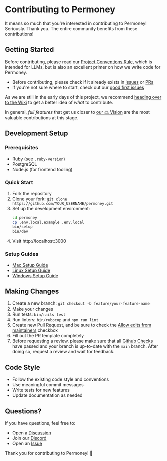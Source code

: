 # Contributing to Permoney

It means so much that you're interested in contributing to Permoney! Seriously. Thank you. The entire community benefits from these contributions!

## Getting Started

Before contributing, please read our [Project Conventions Rule](https://github.com/hendripermana/permoney/blob/main/.cursor/rules/project-conventions.mdc), which is intended for LLMs, but is also an excellent primer on how we write code for Permoney.

- Before contributing, please check if it already exists in [issues](https://github.com/hendripermana/permoney/issues) or [PRs](https://github.com/hendripermana/permoney/pulls)
- If you're not sure where to start, check out our [good first issues](https://github.com/hendripermana/permoney/issues?q=is%3Aissue+is%3Aopen+label%3A%22good+first+issue%22)

As we are still in the early days of this project, we recommend [heading over to the Wiki](https://github.com/hendripermana/permoney/wiki) to get a better idea of _what_ to contribute.

In general, _full features_ that get us closer to [our 🔜 Vision](https://github.com/hendripermana/permoney/wiki/Vision) are the most valuable contributions at this stage.

## Development Setup

### Prerequisites

- Ruby (see `.ruby-version`)
- PostgreSQL
- Node.js (for frontend tooling)

### Quick Start

1. Fork the repository
2. Clone your fork: `git clone https://github.com/YOUR_USERNAME/permoney.git`
3. Set up the development environment:
   ```bash
   cd permoney
   cp .env.local.example .env.local
   bin/setup
   bin/dev
   ```
4. Visit http://localhost:3000

### Setup Guides

- [Mac Setup Guide](https://github.com/hendripermana/permoney/wiki/Mac-Dev-Setup-Guide)
- [Linux Setup Guide](https://github.com/hendripermana/permoney/wiki/Linux-Dev-Setup-Guide)
- [Windows Setup Guide](https://github.com/hendripermana/permoney/wiki/Windows-Dev-Setup-Guide)

## Making Changes

1. Create a new branch: `git checkout -b feature/your-feature-name`
2. Make your changes
3. Run tests: `bin/rails test`
4. Run linters: `bin/rubocop` and `npm run lint`
5. Create new Pull Request, and be sure to check the [Allow edits from maintainers](https://docs.github.com/en/pull-requests/collaborating-with-pull-requests/working-with-forks/allowing-changes-to-a-pull-request-branch-created-from-a-fork) checkbox
6. Fill out the PR template completely
7. Before requesting a review, please make sure that all [Github Checks](https://docs.github.com/en/rest/checks?apiVersion=2022-11-28) have passed and your branch is up-to-date with the `main` branch. After doing so, request a review and wait for feedback.

## Code Style

- Follow the existing code style and conventions
- Use meaningful commit messages
- Write tests for new features
- Update documentation as needed

## Questions?

If you have questions, feel free to:
- Open a [Discussion](https://github.com/hendripermana/permoney/discussions)
- Join our [Discord](https://discord.gg/36ZGBsxYEK)
- Open an [Issue](https://github.com/hendripermana/permoney/issues)

Thank you for contributing to Permoney! 🎉
